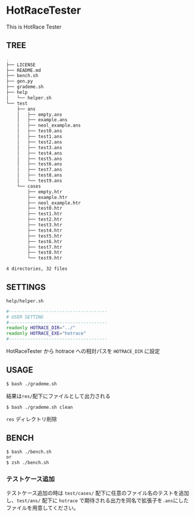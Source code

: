 # HotRaceTester
This is HotRace Tester

## TREE
```sh
.
├── LICENSE
├── README.md
├── bench.sh
├── gen.py
├── grademe.sh
├── help
│   └── helper.sh
└── test
    ├── ans
    │   ├── empty.ans
    │   ├── example.ans
    │   ├── neol_example.ans
    │   ├── test0.ans
    │   ├── test1.ans
    │   ├── test2.ans
    │   ├── test3.ans
    │   ├── test4.ans
    │   ├── test5.ans
    │   ├── test6.ans
    │   ├── test7.ans
    │   ├── test8.ans
    │   └── test9.ans
    └── cases
        ├── empty.htr
        ├── example.htr
        ├── neol_example.htr
        ├── test0.htr
        ├── test1.htr
        ├── test2.htr
        ├── test3.htr
        ├── test4.htr
        ├── test5.htr
        ├── test6.htr
        ├── test7.htr
        ├── test8.htr
        └── test9.htr

4 directories, 32 files

```

## SETTINGS
`help/helper.sh`
```sh
#-------------------------------------
# USER SETTING
#-------------------------------------
readonly HOTRACE_DIR="../"
readonly HOTRACE_EXE="hotrace"
#-------------------------------------
```
HotRaceTester から hotrace への相対パスを `HOTRACE_DIR` に設定

## USAGE
```sh
$ bash ./grademe.sh
```
結果は`res/`配下にファイルとして出力される

```
$ bash ./grademe.sh clean
```
`res` ディレクトリ削除

## BENCH
```sh
$ bash ./bench.sh
or
$ zsh ./bench.sh
```

### テストケース追加
テストケース追加の時は `test/cases/` 配下に任意のファイル名のテストを追加し、`test/ans/` 配下に `hotrace` で期待される出力を同名で拡張子を`.ans`にしたファイルを用意してください。

